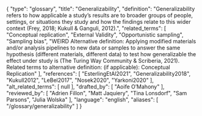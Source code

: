 {
    "type": "glossary",
    "title": "Generalizability",
    "definition": "Generalizability refers to how applicable a study’s results are to broader groups of people, settings, or situations they study and how the findings relate to this wider context (Frey, 2018; Kukull & Ganguli, 2012).",
    "related_terms": [
        "Conceptual replication",
        "External Validity",
        "Opportunistic sampling",
        "Sampling bias",
        "WEIRD Alternative definition: Applying modified materials and/or analysis pipelines to new data or samples to answer the same hypothesis (different materials, different data) to test how generalizable the effect under study is (The Turing Way Community & Scriberia, 2021). Related terms to alternative definition: (if applicable): Conceptual Replication"
    ],
    "references": [
        "EsterlingEtAl2021",
        "Generalizability2018",
        "Kukull2012",
        "LeBel2017",
        "Nosek2020",
        "Yarkoni2020"
    ],
    "alt_related_terms": [
        null
    ],
    "drafted_by": [
        "Aoife O’Mahony"
    ],
    "reviewed_by": [
        "Adrien Fillon",
        "Matt Jaquiery",
        "Tina Lonsdorf",
        "Sam Parsons",
        "Julia Wolska"
    ],
    "language": "english",
    "aliases": [
        "/glossary/generalizability"
    ]
}